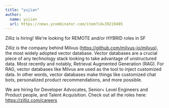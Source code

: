 ```yaml
---
title: "yujian"
author:
  name: yujian
  url: https://news.ycombinator.com/item?id=39219405
---
```

Zilliz is hiring! We&#x27;re looking for REMOTE and&#x2F;or HYBRID roles in SF

Zilliz is the company behind Milvus (<a href="https:&#x2F;&#x2F;github.com&#x2F;milvus-io&#x2F;milvus">https:&#x2F;&#x2F;github.com&#x2F;milvus-io&#x2F;milvus</a>), the most widely adopted vector database. Vector databases are a crucial piece of any technology stack looking to take advantage of unstructured data. Most recently and notably, Retrieval Augmented Generation (RAG). For RAG, vector databases like Milvus are used as the tool to inject customized data. In other words, vector databases make things like customized chat bots, personalized product recommendations, and more possible.

We are hiring for Developer Advocates, Senior+ Level Engineers and Product people, and Talent Acquisition. Check out all the roles here: <a href="https:&#x2F;&#x2F;zilliz.com&#x2F;careers" rel="nofollow">https:&#x2F;&#x2F;zilliz.com&#x2F;careers</a>
